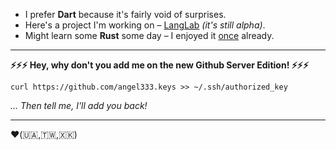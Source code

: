 - I prefer **Dart** because it's fairly void of surprises.
- Here's a project I'm working on &ndash; [LangLab](https://play.google.com/store/apps/details?id=com.ondrejsimek.langlab) _(it's still alpha)_.
- Might learn some **Rust** some day &ndash; I enjoyed it [once](https://github.com/angel333/apache-mod-status-parser) already.

---

**:zap::zap::zap: Hey, why don't you add me on the new Github Server Edition! :zap::zap::zap:**

```
curl https://github.com/angel333.keys >> ~/.ssh/authorized_key
```
_... Then tell me, I'll add you back!_

---

:heart:(🇺🇦,🇹🇼,🇽🇰)
